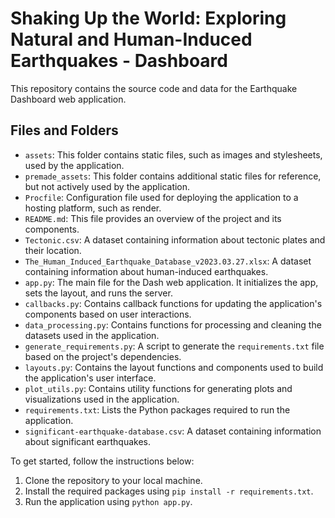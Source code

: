 # Shaking Up the World: Exploring Natural and Human-Induced Earthquakes - Dashboard

This repository contains the source code and data for the Earthquake Dashboard web application.

## Files and Folders

- `assets`: This folder contains static files, such as images and stylesheets, used by the application.
- `premade_assets`: This folder contains additional static files for reference, but not actively used by the application.
- `Procfile`: Configuration file used for deploying the application to a hosting platform, such as render.
- `README.md`: This file provides an overview of the project and its components.
- `Tectonic.csv`: A dataset containing information about tectonic plates and their location.
- `The_Human_Induced_Earthquake_Database_v2023.03.27.xlsx`: A dataset containing information about human-induced earthquakes.
- `app.py`: The main file for the Dash web application. It initializes the app, sets the layout, and runs the server.
- `callbacks.py`: Contains callback functions for updating the application's components based on user interactions.
- `data_processing.py`: Contains functions for processing and cleaning the datasets used in the application.
- `generate_requirements.py`: A script to generate the `requirements.txt` file based on the project's dependencies.
- `layouts.py`: Contains the layout functions and components used to build the application's user interface.
- `plot_utils.py`: Contains utility functions for generating plots and visualizations used in the application.
- `requirements.txt`: Lists the Python packages required to run the application.
- `significant-earthquake-database.csv`: A dataset containing information about significant earthquakes.

To get started, follow the instructions below:

1. Clone the repository to your local machine.
2. Install the required packages using `pip install -r requirements.txt`.
3. Run the application using `python app.py`.
